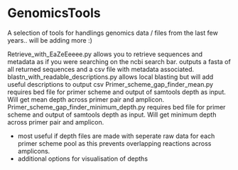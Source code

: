 # GenomicsTools

A selection of tools for handlings genomics data / files from the last few years.. will be adding more :) 

Retrieve_with_EaZeEeeee.py allows you to retrieve sequences and metadata as if you were searching on the ncbi search bar. outputs a fasta of all returned sequences and a csv file with metadata associated. 
blastn_with_readable_descriptions.py allows local blasting but will add useful descriptions to output csv
Primer_scheme_gap_finder_mean.py requires bed file for primer scheme and output of samtools depth as input. Will get mean depth across primer pair and amplicon.
Primer_scheme_gap_finder_minimum_depth.py requires bed file for primer scheme and output of samtools depth as input. Will get minimum depth across primer pair and amplicon.
  - most useful if depth files are made with seperate raw data for each primer scheme pool as this prevents overlapping reactions across amplicons.
  - additional options for visualisation of depths
